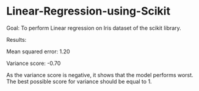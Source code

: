 # Linear-Regression-using-Scikit

Goal: To perform Linear regression on Iris dataset of the scikit library.

Results:

Mean squared error: 1.20

Variance score: -0.70

As the variance score is negative, it shows that the model performs worst. The best possible score for variance should be equal to 1.
